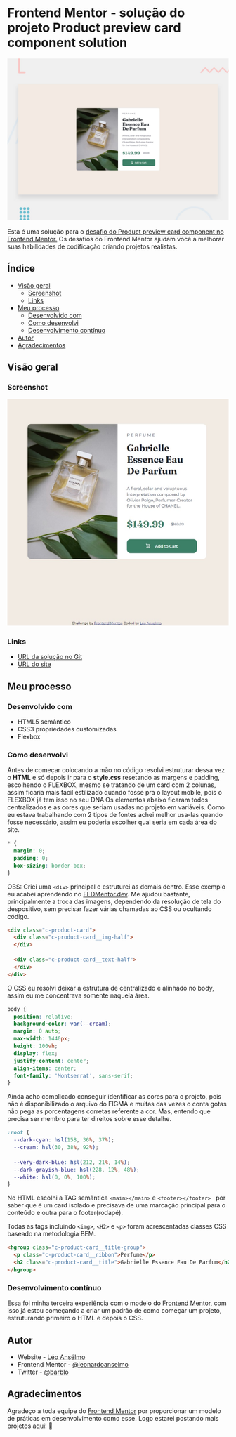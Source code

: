 # Frontend Mentor - solução do projeto Product preview card component solution

![Design preview do projeto Product preview card component](./design/desktop-preview.jpg)

Esta é uma solução para o [desafio do Product preview card component no Frontend Mentor.](https://www.frontendmentor.io/challenges/product-preview-card-component-GO7UmttRfa) Os desafios do Frontend Mentor ajudam você a melhorar suas habilidades de codificação criando projetos realistas.

## Índice

- [Visão geral](#visão-geral)
  - [Screenshot](#screenshot)
  - [Links](#links)
- [Meu processo](#meu-processo)
  - [Desenvolvido com](#desenvolvido-com)
  - [Como desenvolvi](#como-desenvolvi)
  - [Desenvolvimento contínuo](#desenvolvimento-contínuo)  
- [Autor](#autor)
- [Agradecimentos](#agradecimentos)

## Visão geral

### Screenshot

![](./design/screen.jpg)

### Links

- [URL da solução no Git](https://github.com/leonardoanselmo/product-preview-card-component-main)
- [URL do site](https://product-preview-card-component-main-six-flame.vercel.app/)

## Meu processo

### Desenvolvido com

- HTML5 semântico
- CSS3 propriedades customizadas
- Flexbox

### Como desenvolvi

Antes de começar colocando a mão no código resolvi estruturar dessa vez o **HTML** e só depois ir para o **style.css** resetando as margens e padding, escolhendo o FLEXBOX, mesmo se tratando de um card com 2 colunas, assim ficaria mais fácil estilizado quando fosse pra o layout mobile, pois o FLEXBOX já tem isso no seu DNA.Os elementos abaixo ficaram todos centralizados e as cores que seriam usadas no projeto em variáveis. Como eu estava trabalhando com 2 tipos de fontes achei melhor usa-las quando fosse necessário, assim eu poderia escolher qual seria em cada área do site.

```css
* {
  margin: 0;
  padding: 0;
  box-sizing: border-box;  
}
```

OBS: Criei uma ``<div>`` principal e estruturei as demais dentro. Esse exemplo eu acabei aprendendo no [FEDMentor.dev](https://fedmentor.dev/posts/html-plan-product-preview/). Me ajudou bastante, principalmente a troca das imagens, dependendo da resolução de tela do despositivo, sem precisar fazer várias chamadas ao CSS ou ocultando código.
```html
<div class="c-product-card">
  <div class="c-product-card__img-half">        
  </div>

  <div class="c-product-card__text-half">        
  </div>
</div>  
```
O CSS eu resolvi deixar a estrutura de centralizado e alinhado no body, assim eu me concentrava somente naquela área.

```css
body {
  position: relative;
  background-color: var(--cream);
  margin: 0 auto;
  max-width: 1440px;
  height: 100vh;
  display: flex;
  justify-content: center;
  align-items: center;    
  font-family: 'Montserrat', sans-serif;
}
```

Ainda acho complicado conseguir identificar as cores para o projeto, pois não é disponibilizado o arquivo do FIGMA e muitas das vezes o conta gotas não pega as porcentagens corretas referente a cor. Mas, entendo que precisa ser membro para ter direitos sobre esse detalhe.
```css
:root {
  --dark-cyan: hsl(158, 36%, 37%);
  --cream: hsl(30, 38%, 92%);

  --very-dark-blue: hsl(212, 21%, 14%);
  --dark-grayish-blue: hsl(228, 12%, 48%);
  --white: hsl(0, 0%, 100%);
}
```

No HTML escolhi a TAG semântica ``<main></main>`` e ``<footer></footer> `` por saber que é um card isolado e precisava de uma marcação principal para o conteúdo e outra para o footer(rodapé).

Todas as tags incluindo ``<img>``, ``<H2>`` e ``<p>`` foram acrescentadas classes CSS baseado na metodologia BEM.

```html
<hgroup class="c-product-card__title-group">
  <p class="c-product-card__ribbon">Perfume</p>
  <h2 class="c-product-card__title">Gabrielle Essence Eau De Parfum</h2>
</hgroup>   
```

### Desenvolvimento contínuo

Essa foi minha terceira experiência com o modelo do [Frontend Mentor](https://www.frontendmentor.io/challenges/product-preview-card-component-GO7UmttRfa/hub), com isso já estou começando a criar um padrão de como começar um projeto, estruturando primeiro o HTML e depois o CSS. 

## Autor

- Website - [Léo Ansélmo](https://github.com/leonardoanselmo)
- Frontend Mentor - [@leonardoanselmo](https://www.frontendmentor.io/profile/leonardoanselmo)
- Twitter - [@barblo](https://twitter.com/barblo)

## Agradecimentos

Agradeço a toda equipe do [Frontend Mentor](https://www.frontendmentor.io) por proporcionar um modelo de práticas em desenvolvimento como esse. Logo estarei postando mais projetos aqui! 🚀
